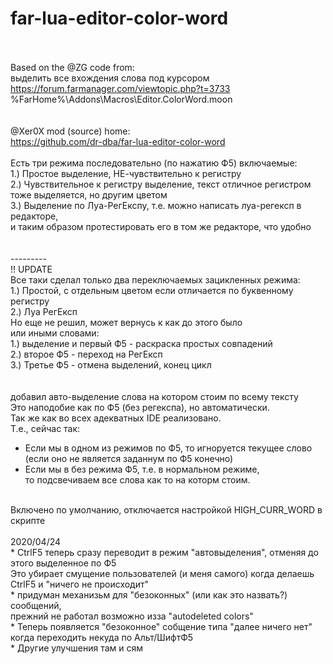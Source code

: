 # far-lua-editor-color-word
<br /><br />
Based on the @ZG code from:<br />
выделить все вхождения слова под курсором<br />
https://forum.farmanager.com/viewtopic.php?t=3733<br />
%FarHome%\Addons\Macros\Editor.ColorWord.moon<br />
<br /><br />
@Xer0X mod (source) home:<br />
https://github.com/dr-dba/far-lua-editor-color-word<br />
<br />
Eсть три режима последовательно (по нажатию Ф5) включаемые:<br />
1.) Простое выделение, НЕ-чувствительно к регистру<br />
2.) Чувствительное к регистру выделение, текст отличное регистром тоже выделяется, но другим цветом<br />
3.) Выделение по Луа-РегЕкспу, т.е. можно написать луа-регексп в редакторе,<br />
и таким образом протестировать его в том же редакторе, что удобно<br />
<br /><br />
---------<br />
!! UPDATE<br />
Все таки сделал только два переключаемых зацикленных режима:<br />
1.) Простой, с отдельным цветом если отличается по буквенному регистру<br />
2.) Луа РегЕксп<br />
Но еще не решил, может вернусь к как до этого было<br />
или иными словами:<br />
1.) выделение и первый Ф5 - раскраска простых совпадений<br />
2.) второе Ф5 - переход на РегЕксп<br />
3.) Третье Ф5 - отмена выделений, конец цикл<br />
<br /><br />
добавил авто-выделение слова на котором стоим по всему тексту<br />
Это наподобие как по Ф5 (без регекспа), но автоматически.<br />
Так же как во всех адекватных IDE реализовано.<br />
Т.е., сейчас так:<br />
* Если мы в одном из режимов по Ф5, то игноруется текущее слово<br />
	(если оно не является заданнум по Ф5 конечно)<br />
* Если мы в без режима Ф5, т.е. в нормальном режиме,<br />
	то подсвечиваем все слова как то на которм стоим.<br />
<br />
Включено по умолчанию, отключается настройкой HIGH_CURR_WORD в скрипте<br />
<br />
2020/04/24<br />
* CtrlF5 теперь сразу переводит в режим "автовыделения", отменяя до этого выделенное по Ф5<br />
Это убирает смущение пользователей (и меня самого) когда делаешь CtrlF5 и "ничего не происходит"<br />
* придуман механизьм для "безоконных" (или как это назвать?) сообщений, <br />
прежний не работал возможно изза "autodeleted colors"<br />
* Теперь появляется "безоконное" собщение типа "далее ничего нет" когда переходить некуда по Альт/ШифтФ5<br />
* Другие улучшения там и сям<br />

